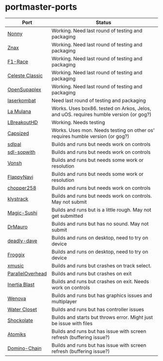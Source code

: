 # portmaster-ports

| Port | Status |
| --- | --- |
| [Nonny](https://github.com/gkikola/nonny) | Working. Need last round of testing and packaging |
| [Znax](https://github.com/joyrider3774/Znax) | Working. Need last round of testing and packaging |
| [F1-Race](https://github.com/EXL/F1-Race) | Working. Need last round of testing and packaging |
| [Celeste Classic](https://github.com/lemon32767/ccleste) | Working. Need last round of testing and packaging |
| [OpenSupaplex](https://github.com/sergiou87/open-supaplex) | Working. Need last round of testing and packaging |
| [laserkombat](https://github.com/sharkwouter/laserkombat) | Need last round of testing and packaging |
| [La Mulana](https://www.humblebundle.com/store/lamulana) | Works. Uses box86. tested on  Arkos, Jelos, and uOS. requires humble version (or gog?) |
| [LBreakoutHD](https://lgames.sourceforge.io/LBreakoutHD/) | Working. Needs testing|
| [Capsized](https://www.humblebundle.com/store/capsized) | Works. Uses mon. Needs testing on other os' requires humble version (or gog?) |
| [sdlpal](https://github.com/sdlpal/sdlpal) | Builds and runs but needs work on controls |
| [sdl-sopwith](https://github.com/fragglet/sdl-sopwith) | Builds and runs but needs work on controls |
| [Vonsh](https://github.com/aurb/vonsh) | Builds and runs but needs some work or resolution |
| [FlappyNavi](https://github.com/z64me/FlappyNavi) | Builds and runs but needs some work or resolution |
| [chopper258](https://github.com/loadzero/chopper258) | Builds and runs but needs work on controls |
| [klystrack](https://github.com/kometbomb/klystrack/releases) | Builds and runs but needs work on controls. May not submit|
| [Magic-Sushi](https://github.com/EXL/Magic-Sushi) | Builds and runs but is a little rough. May not get submitted |
| [DrMauro](https://github.com/giulioz/DrMauro) | Builds and runs but has no sound. May not submit |
| [deadly-dave](https://github.com/skoperst/deadly-dave) | Builds and runs on desktop, need to try on device |
| [Froggix](https://github.com/Geryon/Froggix) | Builds and runs on desktop, need to try on device |
| [xmusic](https://github.com/kosmas12/xmusic) | Builds and runs but crashes on track select. |
| [ParallelOverhead](https://github.com/Huitsi/ParallelOverhead) | Builds and runs but crashes on exit |
| [Inertia Blast](https://github.com/dulsi/thrust) | Builds and runs but crashes on exit. Needs work on controls |
| [Wenova](https://github.com/LManaslu/wenova) | Builds and runs but has graphics issues and multiplayer|
| [Water Closet](https://github.com/stephenjsweeney/waterCloset) | Builds and runs but has controller issues|
| [Shockolate](https://github.com/Interrupt/systemshock) | Builds and starts but throws error. Might just be issue with files |
| [Atomiks](https://atomiks.sourceforge.net/) | Builds and runs but has issue with screen refresh (buffering issue?) |
| [Domino-Chain](https://domino-chain.gitlab.io/) | Builds and runs but has issue with screen refresh (buffering issue?) |





